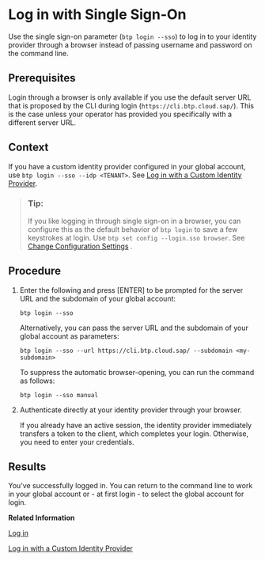 <!-- loiob2a56a8a222940089fd2704a9c26140d -->

# Log in with Single Sign-On

Use the single sign-on parameter \(`btp login --sso`\) to log in to your identity provider through a browser instead of passing username and password on the command line.



<a name="loiob2a56a8a222940089fd2704a9c26140d__prereq_av4_s5p_xnb"/>

## Prerequisites

Login through a browser is only available if you use the default server URL that is proposed by the CLI during login \(`https://cli.btp.cloud.sap/`\). This is the case unless your operator has provided you specifically with a different server URL.



<a name="loiob2a56a8a222940089fd2704a9c26140d__context_xj5_nsd_15b"/>

## Context

If you have a custom identity provider configured in your global account, use `btp login --sso --idp <TENANT>`. See [Log in with a Custom Identity Provider](log-in-with-a-custom-identity-provider-e48e486.md).

> ### Tip:  
> If you like logging in through single sign-on in a browser, you can configure this as the default behavior of `btp login` to save a few keystrokes at login. Use `btp set config --login.sso browser`. See [Change Configuration Settings](change-configuration-settings-dba4eb6.md) .



## Procedure

1.  Enter the following and press [ENTER\] to be prompted for the server URL and the subdomain of your global account:

    ```
    btp login --sso
    ```

    Alternatively, you can pass the server URL and the subdomain of your global account as parameters:

    ```
    btp login --sso --url https://cli.btp.cloud.sap/ --subdomain <my-subdomain>
    ```

    To suppress the automatic browser-opening, you can run the command as follows:

    ```
    btp login --sso manual
    ```

2.  Authenticate directly at your identity provider through your browser.

    If you already have an active session, the identity provider immediately transfers a token to the client, which completes your login. Otherwise, you need to enter your credentials.




<a name="loiob2a56a8a222940089fd2704a9c26140d__result_o34_tcb_pvb"/>

## Results

You’ve successfully logged in. You can return to the command line to work in your global account or - at first login - to select the global account for login.

**Related Information**  


[Log in](log-in-e241b30.md "Log in with the btp CLI is on global account level.")

[Log in with a Custom Identity Provider](log-in-with-a-custom-identity-provider-e48e486.md "")

